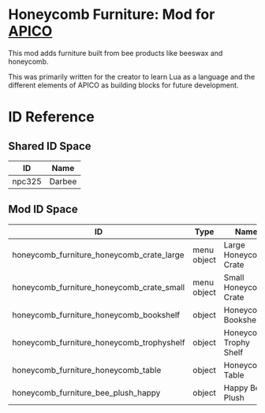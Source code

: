 # Honeycomb Furniture: Mod for [APICO](https://wiki.apico.buzz/wiki/Modding)

This mod adds furniture built from bee products like beeswax and honeycomb.

This was primarily written for the creator to learn Lua as a language and the different elements of APICO as building blocks for future development.

# ID Reference

## Shared ID Space

| ID | Name |
| --- | --- |
| npc325 | Darbee|

## Mod ID Space
| ID | Type | Name |
| --- | --- | --- |
| honeycomb_furniture_honeycomb_crate_large | menu object | Large Honeycomb Crate |
| honeycomb_furniture_honeycomb_crate_small | menu object | Small Honeycomb Crate |
| honeycomb_furniture_honeycomb_bookshelf | object | Honeycomb Bookshelf |
| honeycomb_furniture_honeycomb_trophyshelf | object | Honeycomb Trophy Shelf |
| honeycomb_furniture_honeycomb_table | object | Honeycomb Table | 
| honeycomb_furniture_bee_plush_happy | object | Happy Bee Plush |
